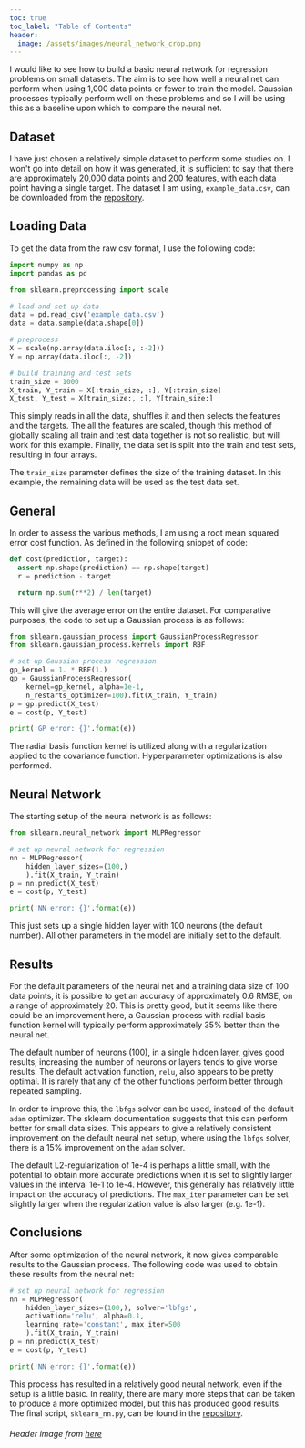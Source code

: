 ```yaml
---
toc: true
toc_label: "Table of Contents"
header:
  image: /assets/images/neural_network_crop.png
---
```


I would like to see how to build a basic neural network for regression problems on small datasets. The aim is to see how well a neural net can perform when using 1,000 data points or fewer to train the model. Gaussian processes typically perform well on these problems and so I will be using this as a baseline upon which to compare the neural net.

## Dataset

I have just chosen a relatively simple dataset to perform some studies on. I won't go into detail on how it was generated, it is sufficient to say that there are approximately 20,000 data points and 200 features, with each data point having a single target. The dataset I am using, `example_data.csv`, can be downloaded from the [repository](https://github.com/pcjennings/pcjennings.github.io/tree/master/scripts/2018-01-01-A-neural-network-for-regression-on-small-data).

## Loading Data

To get the data from the raw csv format, I use the following code:

  ```python
  import numpy as np
  import pandas as pd

  from sklearn.preprocessing import scale

  # load and set up data
  data = pd.read_csv('example_data.csv')
  data = data.sample(data.shape[0])

  # preprocess
  X = scale(np.array(data.iloc[:, :-2]))
  Y = np.array(data.iloc[:, -2])

  # build training and test sets
  train_size = 1000
  X_train, Y_train = X[:train_size, :], Y[:train_size]
  X_test, Y_test = X[train_size:, :], Y[train_size:]
  ```

This simply reads in all the data, shuffles it and then selects the features and the targets. The all the features are scaled, though this method of globally scaling all train and test data together is not so realistic, but will work for this example. Finally, the data set is split into the train and test sets, resulting in four arrays.

The `train_size` parameter defines the size of the training dataset. In this example, the remaining data will be used as the test data set.

## General

In order to assess the various methods, I am using a root mean squared error cost function. As defined in the following snippet of code:

  ```python
  def cost(prediction, target):
    assert np.shape(prediction) == np.shape(target)
    r = prediction - target

    return np.sum(r**2) / len(target)
  ```

This will give the average error on the entire dataset. For comparative purposes, the code to set up a Gaussian process is as follows:

  ```python
  from sklearn.gaussian_process import GaussianProcessRegressor
  from sklearn.gaussian_process.kernels import RBF

  # set up Gaussian process regression
  gp_kernel = 1. * RBF(1.)
  gp = GaussianProcessRegressor(
      kernel=gp_kernel, alpha=1e-1,
      n_restarts_optimizer=100).fit(X_train, Y_train)
  p = gp.predict(X_test)
  e = cost(p, Y_test)

  print('GP error: {}'.format(e))
  ```

The radial basis function kernel is utilized along with a regularization applied to the covariance function. Hyperparameter optimizations is also performed.

## Neural Network

The starting setup of the neural network is as follows:

  ```python
  from sklearn.neural_network import MLPRegressor

  # set up neural network for regression
  nn = MLPRegressor(
      hidden_layer_sizes=(100,)
      ).fit(X_train, Y_train)
  p = nn.predict(X_test)
  e = cost(p, Y_test)

  print('NN error: {}'.format(e))
  ```

This just sets up a single hidden layer with 100 neurons (the default number). All other parameters in the model are initially set to the default.

## Results

For the default parameters of the neural net and a training data size of 100 data points, it is possible to get an accuracy of approximately 0.6 RMSE, on a range of approximately 20. This is pretty good, but it seems like there could be an improvement here, a Gaussian process with radial basis function kernel will typically perform approximately 35% better than the neural net.

The default number of neurons (100), in a single hidden layer, gives good results, increasing the number of neurons or layers tends to give worse results. The default activation function, `relu`, also appears to be pretty optimal. It is rarely that any of the other functions perform better through repeated sampling.

In order to improve this, the `lbfgs` solver can be used, instead of the default `adam` optimizer. The sklearn documentation suggests that this can perform better for small data sizes. This appears to give a relatively consistent improvement on the default neural net setup, where using the `lbfgs` solver, there is a 15% improvement on the `adam` solver.

The default L2-regularization of 1e-4 is perhaps a little small, with the potential to obtain more accurate predictions when it is set to slightly larger values in the interval 1e-1 to 1e-4. However, this generally has relatively little impact on the accuracy of predictions. The `max_iter` parameter can be set slightly larger when the regularization value is also larger (e.g. 1e-1).

## Conclusions

After some optimization of the neural network, it now gives comparable results to the Gaussian process. The following code was used to obtain these results from the neural net:

  ```python
  # set up neural network for regression
  nn = MLPRegressor(
      hidden_layer_sizes=(100,), solver='lbfgs',
      activation='relu', alpha=0.1,
      learning_rate='constant', max_iter=500
      ).fit(X_train, Y_train)
  p = nn.predict(X_test)
  e = cost(p, Y_test)

  print('NN error: {}'.format(e))
  ```

This process has resulted in a relatively good neural network, even if the setup is a little basic. In reality, there are many more steps that can be taken to produce a more optimized model, but this has produced good results. The final script, `sklearn_nn.py`, can be found in the [repository](https://github.com/pcjennings/pcjennings.github.io/tree/master/scripts/2018-01-01-A-neural-network-for-regression-on-small-data).

###### _Header image from [here](http://fav.me/d3eim1d)_
